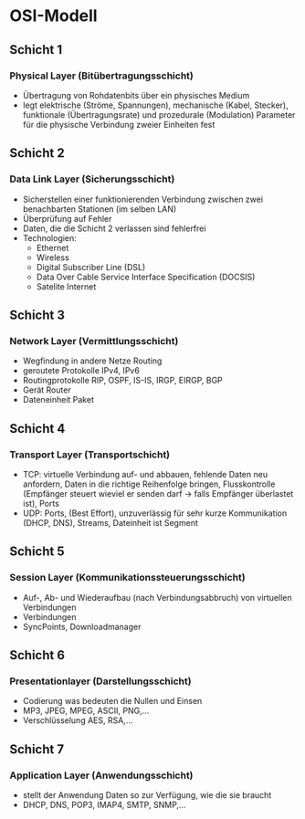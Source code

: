 # OSI-Modell

## Schicht 1

### Physical Layer (Bitübertragungsschicht)

- Übertragung von Rohdatenbits über ein physisches Medium
- legt elektrische (Ströme, Spannungen), mechanische (Kabel, Stecker), funktionale (Übertragungsrate) und prozedurale (Modulation) Parameter für die physische Verbindung zweier Einheiten fest

## Schicht 2

### Data Link Layer (Sicherungsschicht)

- Sicherstellen einer funktionierenden Verbindung zwischen zwei benachbarten Stationen (im selben LAN)
- Überprüfung auf Fehler
- Daten, die die Schicht 2 verlassen sind fehlerfrei
- Technologien:
    - Ethernet
    - Wireless
    - Digital Subscriber Line (DSL)
    - Data Over Cable Service Interface Specification (DOCSIS)
    - Satelite Internet

## Schicht 3

### Network Layer (Vermittlungsschicht)

- Wegfindung in andere Netze Routing
- geroutete Protokolle IPv4, IPv6
- Routingprotokolle RIP, OSPF, IS-IS, IRGP, EIRGP, BGP
- Gerät Router
- Dateneinheit Paket

## Schicht 4

### Transport Layer (Transportschicht)

- TCP: virtuelle Verbindung auf- und abbauen, fehlende Daten neu anfordern, Daten in die richtige Reihenfolge bringen, Flusskontrolle (Empfänger steuert wieviel er senden darf -> falls Empfänger überlastet ist), Ports
- UDP: Ports, (Best Effort), unzuverlässig  für sehr kurze Kommunikation (DHCP, DNS), Streams, Dateinheit ist Segment

## Schicht 5

### Session Layer (Kommunikationssteuerungsschicht)

- Auf-, Ab- und Wiederaufbau (nach Verbindungsabbruch) von virtuellen Verbindungen
- Verbindungen
- SyncPoints, Downloadmanager

## Schicht 6

### Presentationlayer (Darstellungsschicht)

- Codierung was bedeuten die Nullen und Einsen
- MP3, JPEG, MPEG, ASCII, PNG,…
- Verschlüsselung AES, RSA,…

## Schicht 7

### Application Layer (Anwendungsschicht)

- stellt der Anwendung Daten so zur Verfügung, wie die sie braucht
- DHCP, DNS, POP3, IMAP4, SMTP, SNMP,…
